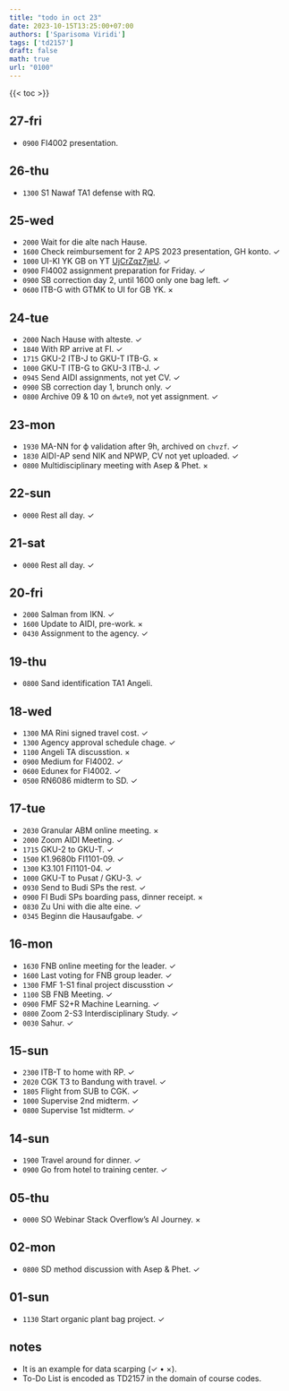 ```yaml
---
title: "todo in oct 23"
date: 2023-10-15T13:25:00+07:00
authors: ['Sparisoma Viridi']
tags: ['td2157']
draft: false
math: true
url: "0100"
---
```

{{< toc >}}


## 27-fri
+ `0900` FI4002 presentation.


## 26-thu
+ `1300` S1 Nawaf TA1 defense with RQ.


## 25-wed
+ `2000` Wait for die alte nach Hause.
+ `1600` Check reimbursement for 2 APS 2023 presentation, GH konto. &check;
+ `1000` UI-KI YK GB on YT [UjCrZqz7jeU](https://www.youtube.com/watch?v=UjCrZqz7jeU). &check;
+ `0900` FI4002 assignment preparation for Friday. &check;
+ `0900` SB correction day 2, until 1600 only one bag left. &check;
+ `0600` ITB-G with GTMK to UI for GB YK. &times;


## 24-tue
+ `2000` Nach Hause with alteste. &check;
+ `1840` With RP arrive at FI. &check;
+ `1715` GKU-2 ITB-J to GKU-T ITB-G. &times;
+ `1000` GKU-T ITB-G to GKU-3 ITB-J. &check;
+ `0945` Send AIDI assignments, not yet CV. &check;
+ `0900` SB correction day 1, brunch only. &check;
+ `0800` Archive 09 & 10 on `dwte9`, not yet assignment. &check;


## 23-mon
+ `1930` MA-NN for &varphi; validation after 9h, archived on `chvzf`. &check;
+ `1830` AIDI-AP send NIK and NPWP, CV not yet uploaded. &check;
+ `0800` Multidisciplinary meeting with Asep & Phet. &times;


## 22-sun
+ `0000` Rest all day. &check;


## 21-sat
+ `0000` Rest all day. &check;


## 20-fri
+ `2000` Salman from IKN. &check;
+ `1600` Update to AIDI, pre-work. &times;
+ `0430` Assignment to the agency. &check;


## 19-thu
+ `0800` Sand identification TA1 Angeli.


## 18-wed
+ `1300` MA Rini signed travel cost. &check;
+ `1300` Agency approval schedule chage. &check;
+ `1100` Angeli TA discusstion. &times;
+ `0900` Medium for FI4002. &check;
+ `0600` Edunex for FI4002. &check;
+ `0500` RN6086 midterm to SD. &check;


## 17-tue
+ `2030` Granular ABM online meeting. &times;
+ `2000` Zoom AIDI Meeting. &check;
+ `1715` GKU-2 to GKU-T. &check;
+ `1500` K1.9680b FI1101-09. &check;
+ `1300` K3.101 FI1101-04. &check;
+ `1000` GKU-T to Pusat / GKU-3. &check;
+ `0930` Send to Budi SPs the rest. &check;
+ `0900` FI Budi SPs boarding pass, dinner receipt. &times;
+ `0830` Zu Uni with die alte eine. &check;
+ `0345` Beginn die Hausaufgabe. &check;


## 16-mon
+ `1630` FNB online meeting for the leader. &check;
+ `1600` Last voting for FNB group leader. &check;
+ `1300` FMF 1-S1 final project discusstion &check;
+ `1100` SB FNB Meeting. &check;
+ `0900` FMF S2+R Machine Learning. &check;
+ `0800` Zoom 2-S3 Interdisciplinary Study. &check;
+ `0030` Sahur. &check;


## 15-sun
+ `2300` ITB-T to home with RP. &check;
+ `2020` CGK T3 to Bandung with travel. &check;
+ `1805` Flight from SUB to CGK. &check;
+ `1000` Supervise 2nd midterm. &check;
+ `0800` Supervise 1st midterm. &check;


## 14-sun
+ `1900` Travel around for dinner. &check;
+ `0900` Go from hotel to training center. &check;


## 05-thu 
+ `0000` SO Webinar Stack Overflow’s AI Journey. &times;


## 02-mon
+ `0800` SD method discussion with Asep & Phet. &check;


## 01-sun
+ `1130` Start organic plant bag project. &check;


## notes
+ It is an example for data scarping (&check; &bull; &times;).
+ To-Do List is encoded as TD2157 in the domain of  course codes.
